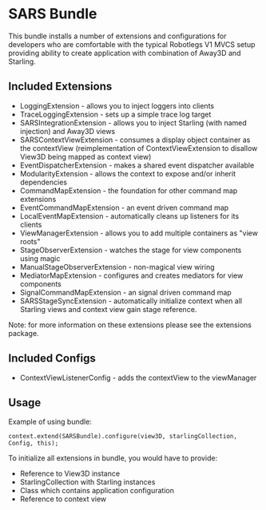 # SARS Bundle

This bundle installs a number of extensions and configurations for developers who are comfortable with the typical Robotlegs V1 MVCS setup providing ability to create application with combination of Away3D and Starling.

## Included Extensions

* LoggingExtension - allows you to inject loggers into clients
* TraceLoggingExtension - sets up a simple trace log target
* SARSIntegrationExtension - allows you to inject Starling (with named injection) and Away3D views
* SARSContextViewExtension - consumes a display object container as the contextView (reimplementation of ContextViewExtension to disallow View3D being mapped as context view)
* EventDispatcherExtension - makes a shared event dispatcher available
* ModularityExtension - allows the context to expose and/or inherit dependencies
* CommandMapExtension - the foundation for other command map extensions
* EventCommandMapExtension - an event driven command map
* LocalEventMapExtension - automatically cleans up listeners for its clients
* ViewManagerExtension - allows you to add multiple containers as "view roots"
* StageObserverExtension - watches the stage for view components using magic
* ManualStageObserverExtension - non-magical view wiring
* MediatorMapExtension - configures and creates mediators for view components
* SignalCommandMapExtension - an signal driven command map
* SARSStageSyncExtension - automatically initialize context when all Starling views and context view gain stage reference.

Note: for more information on these extensions please see the extensions package.

## Included Configs

* ContextViewListenerConfig - adds the contextView to the viewManager

## Usage

Example of using bundle:

	context.extend(SARSBundle).configure(view3D, starlingCollection, Config, this);

To initialize all extensions in bundle, you would have to provide:

* Reference to View3D instance
* StarlingCollection with Starling instances
* Class which contains application configuration
* Reference to context view